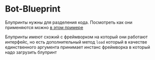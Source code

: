 # Bot-Blueprint

Блупринты нужны для разделения кода. Посмотреть как они применяются можно [в этом примере](https://github.com/vkbottle/vkbottle/tree/master/examples/high-level/blueprint.py)

Блупринты имеют схожий с фреймворком на который они работают интерфейс, но есть дополнительный метод `load` который в качестве единственного аргумента принимает инстанс фреймворка в который надо загрузить блупринт
